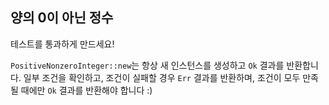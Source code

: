 ## 양의 0이 아닌 정수

테스트를 통과하게 만드세요!

<div class="hint">
<code>PositiveNonzeroInteger::new</code>는 항상 새 인스턴스를 생성하고 <code>Ok</code> 결과를 반환합니다.  
일부 조건을 확인하고, 조건이 실패할 경우 <code>Err</code> 결과를 반환하며, 조건이 모두 만족될 때에만 <code>Ok</code> 결과를 반환해야 합니다 :)  
</div>